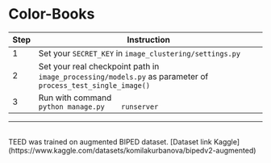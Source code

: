 # Color-Books

| Step | Instruction                                                            |
|------|------------------------------------------------------------------------|
| 1    | Set your `SECRET_KEY` in `image_clustering/settings.py`               |
| 2    | Set your real checkpoint path in `image_processing/models.py` as parameter of `process_test_single_image()` |
| 3    | Run with command <br>`python manage.py    runserver`                         |
---
<br>
TEED was trained on augmented BIPED dataset. [Dataset link Kaggle](https://www.kaggle.com/datasets/komilakurbanova/bipedv2-augmented)